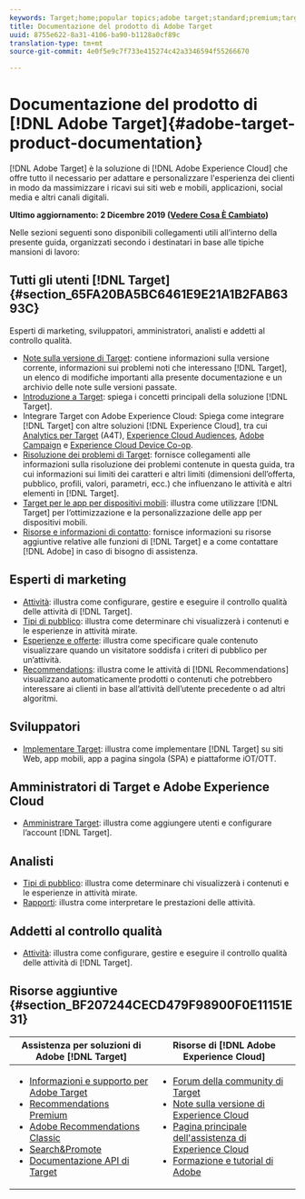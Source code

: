 ```yaml
---
keywords: Target;home;popular topics;adobe target;standard;premium;target documentation;adobe target documentation
title: Documentazione del prodotto di Adobe Target
uuid: 8755e622-8a31-4106-ba90-b1128a0cf89c
translation-type: tm+mt
source-git-commit: 4e0f5e9c7f733e415274c42a3346594f55266670

---
```



# Documentazione del prodotto di [!DNL Adobe Target]{#adobe-target-product-documentation}

[!DNL Adobe Target] è la soluzione di [!DNL Adobe Experience Cloud] che offre tutto il necessario per adattare e personalizzare l'esperienza dei clienti in modo da massimizzare i ricavi sui siti web e mobili, applicazioni, social media e altri canali digitali.

**Ultimo aggiornamento: 2 Dicembre 2019 ([Vedere Cosa È Cambiato](r-release-notes/doc-change.md))**

Nelle sezioni seguenti sono disponibili collegamenti utili all’interno della presente guida, organizzati secondo i destinatari in base alle tipiche mansioni di lavoro:

## Tutti gli utenti [!DNL Target] {#section_65FA20BA5BC6461E9E21A1B2FAB6393C}

Esperti di marketing, sviluppatori, amministratori, analisti e addetti al controllo qualità.

- [Note sulla versione di Target](r-release-notes/release-notes.md): contiene informazioni sulla versione corrente, informazioni sui problemi noti che interessano [!DNL Target], un elenco di modifiche importanti alla presente documentazione e un archivio delle note sulle versioni passate.
- [Introduzione a Target](c-intro/intro.md): spiega i concetti principali della soluzione [!DNL Target].
- Integrare Target con Adobe Experience Cloud: Spiega come integrare [!DNL Target] con altre soluzioni [!DNL Experience Cloud], tra cui [Analytics per Target](/help/c-integrating-target-with-mac/a4t/a4t.md) (A4T), [Experience Cloud Audiences](/help/c-integrating-target-with-mac/mmp.md), [Adobe Campaign](/help/c-integrating-target-with-mac/campaign-and-target.md) e [Experience Cloud Device Co-op](/help/c-integrating-target-with-mac/experience-cloud-device-co-op.md).
- [Risoluzione dei problemi di Target](r-troubleshooting-target/troubleshooting-target.md): fornisce collegamenti alle informazioni sulla risoluzione dei problemi contenute in questa guida, tra cui informazioni sui limiti dei caratteri e altri limiti (dimensioni dell’offerta, pubblico, profili, valori, parametri, ecc.) che influenzano le attività e altri elementi in [!DNL Target].
- [Target per le app per dispositivi mobili](c-target-mobile-app/target-mobile-app.md): illustra come utilizzare [!DNL Target] per l’ottimizzazione e la personalizzazione delle app per dispositivi mobili.
- [Risorse e informazioni di contatto](cmp-resources-and-contact-information.md): fornisce informazioni su risorse aggiuntive relative alle funzioni di [!DNL Target] e a come contattare [!DNL Adobe] in caso di bisogno di assistenza.

## Esperti di marketing

- [Attività](c-activities/activities.md): illustra come configurare, gestire e eseguire il controllo qualità delle attività di [!DNL Target].
- [Tipi di pubblico](c-target/target.md): illustra come determinare chi visualizzerà i contenuti e le esperienze in attività mirate.
- [Esperienze e offerte](c-experiences/experiences.md): illustra come specificare quale contenuto visualizzare quando un visitatore soddisfa i criteri di pubblico per un’attività.
- [Recommendations](c-recommendations/recommendations.md): illustra come le attività di [!DNL Recommendations] visualizzano automaticamente prodotti o contenuti che potrebbero interessare ai clienti in base all’attività dell’utente precedente o ad altri algoritmi.

## Sviluppatori

- [Implementare Target](c-implementing-target/implementing-target.md): illustra come implementare [!DNL Target] su siti Web, app mobili, app a pagina singola (SPA) e piattaforme iOT/OTT.

## Amministratori di Target e Adobe Experience Cloud

- [Amministrare Target](administrating-target/administrating-target.md): illustra come aggiungere utenti e configurare l’account [!DNL Target].

## Analisti

- [Tipi di pubblico](c-target/target.md): illustra come determinare chi visualizzerà i contenuti e le esperienze in attività mirate.
- [Rapporti](c-reports/reports.md): illustra come interpretare le prestazioni delle attività.

## Addetti al controllo qualità

- [Attività](c-activities/activities.md): illustra come configurare, gestire e eseguire il controllo qualità delle attività di [!DNL Target].

## Risorse aggiuntive {#section_BF207244CECD479F98900F0E11151E31}

| Assistenza per soluzioni di Adobe [!DNL Target] | Risorse di [!DNL Adobe Experience Cloud] |
|--- |--- |
| <ul><li>[Informazioni e supporto per Adobe Target](https://helpx.adobe.com/support/target.html)</li><li>[Recommendations Premium](c-recommendations/recommendations.md)</li><li>[Adobe Recommendations Classic](/help/assets/adobe-recommendations-classic.pdf)</li><li>[Search&amp;Promote](https://docs.adobe.com/content/help/en/search-promote/using/sp-home.html)</li><li>[Documentazione API di Target](c-implementing-target/c-api-and-sdk-overview/api-and-sdk-overview.md)</li></ul> | <ul><li>[Forum della community di Target](https://forums.adobe.com/community/experience-cloud/marketing-cloud/target)</li><li>[Note sulla versione di Experience Cloud](https://docs.adobe.com/content/help/en/release-notes/experience-cloud/current.html)</li><li>[Pagina principale dell'assistenza di Experience Cloud](https://helpx.adobe.com/support/experience-cloud.html)</li><li>[Formazione e tutorial di Adobe](https://helpx.adobe.com/learning.html?promoid=KAUDK)</li></ul> |  |
